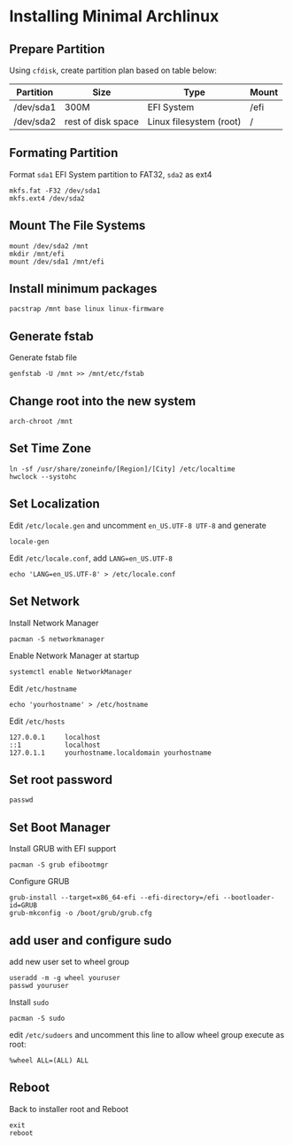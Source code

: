 # Installing Minimal Archlinux

## Prepare Partition

Using `cfdisk`, create partition plan based on table below:

| Partition | Size                          | Type                    | Mount |
| --------- | ----------------------------- | ----------------------- | ----- |
| /dev/sda1 | 300M                          | EFI System              | /efi  |
| /dev/sda2 | rest of disk space            | Linux filesystem (root) | /     |

## Formating Partition

Format `sda1` EFI System partition to FAT32, `sda2` as ext4

```shell
mkfs.fat -F32 /dev/sda1
mkfs.ext4 /dev/sda2
```

## Mount The File Systems

```shell
mount /dev/sda2 /mnt
mkdir /mnt/efi
mount /dev/sda1 /mnt/efi
```

## Install minimum packages

```shell
pacstrap /mnt base linux linux-firmware
```

## Generate fstab

Generate fstab file

```shell
genfstab -U /mnt >> /mnt/etc/fstab
```

## Change root into the new system

```shell
arch-chroot /mnt
```

## Set Time Zone

```shell
ln -sf /usr/share/zoneinfo/[Region]/[City] /etc/localtime
hwclock --systohc
```

## Set Localization

Edit `/etc/locale.gen` and uncomment `en_US.UTF-8 UTF-8` and generate

```shell
locale-gen
```

Edit `/etc/locale.conf`, add `LANG=en_US.UTF-8`

```shell
echo 'LANG=en_US.UTF-8' > /etc/locale.conf
```

## Set Network

Install Network Manager

```shell
pacman -S networkmanager
```

Enable Network Manager at startup

```shell
systemctl enable NetworkManager
```

Edit `/etc/hostname`

```shell
echo 'yourhostname' > /etc/hostname
```

Edit `/etc/hosts`

```text
127.0.0.1     localhost
::1           localhost
127.0.1.1     yourhostname.localdomain yourhostname
```

## Set root password

```shell
passwd
```

## Set Boot Manager

Install GRUB with EFI support

```shell
pacman -S grub efibootmgr
```

Configure GRUB

```shell
grub-install --target=x86_64-efi --efi-directory=/efi --bootloader-id=GRUB
grub-mkconfig -o /boot/grub/grub.cfg
```

## add user and configure sudo

add new user set to wheel group

```shell
useradd -m -g wheel youruser
passwd youruser
```

Install `sudo`

```shell
pacman -S sudo
```

edit `/etc/sudoers` and uncomment this line to allow wheel group execute as root:

```text
%wheel ALL=(ALL) ALL
```

## Reboot

Back to installer root and Reboot

```shell
exit
reboot
```

